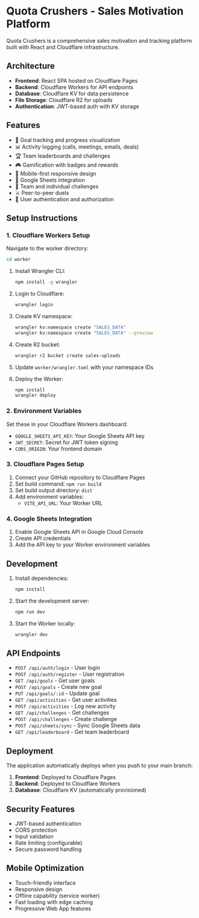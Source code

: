 # Quota Crushers - Sales Motivation Platform

Quota Crushers is a comprehensive sales motivation and tracking platform built with React and Cloudflare infrastructure.

## Architecture

- **Frontend**: React SPA hosted on Cloudflare Pages
- **Backend**: Cloudflare Workers for API endpoints
- **Database**: Cloudflare KV for data persistence
- **File Storage**: Cloudflare R2 for uploads
- **Authentication**: JWT-based auth with KV storage

## Features

- 🎯 Goal tracking and progress visualization
- 📊 Activity logging (calls, meetings, emails, deals)
- 🏆 Team leaderboards and challenges
- 🎮 Gamification with badges and rewards
- 📱 Mobile-first responsive design
- 🔗 Google Sheets integration
- 👥 Team and individual challenges
- ⚔️ Peer-to-peer duels
- 🔐 User authentication and authorization

## Setup Instructions

### 1. Cloudflare Workers Setup

Navigate to the worker directory:
```bash
cd worker
```

1. Install Wrangler CLI:
   ```bash
   npm install -g wrangler
   ```

2. Login to Cloudflare:
   ```bash
   wrangler login
   ```

3. Create KV namespace:
   ```bash
   wrangler kv:namespace create "SALES_DATA"
   wrangler kv:namespace create "SALES_DATA" --preview
   ```

4. Create R2 bucket:
   ```bash
   wrangler r2 bucket create sales-uploads
   ```

5. Update `worker/wrangler.toml` with your namespace IDs

6. Deploy the Worker:
   ```bash
   npm install
   wrangler deploy
   ```

### 2. Environment Variables

Set these in your Cloudflare Workers dashboard:

- `GOOGLE_SHEETS_API_KEY`: Your Google Sheets API key
- `JWT_SECRET`: Secret for JWT token signing
- `CORS_ORIGIN`: Your frontend domain

### 3. Cloudflare Pages Setup

1. Connect your GitHub repository to Cloudflare Pages
2. Set build command: `npm run build`
3. Set build output directory: `dist`
4. Add environment variables:
   - `VITE_API_URL`: Your Worker URL

### 4. Google Sheets Integration

1. Enable Google Sheets API in Google Cloud Console
2. Create API credentials
3. Add the API key to your Worker environment variables

## Development

1. Install dependencies:
   ```bash
   npm install
   ```

2. Start the development server:
   ```bash
   npm run dev
   ```

3. Start the Worker locally:
   ```bash
   wrangler dev
   ```

## API Endpoints

- `POST /api/auth/login` - User login
- `POST /api/auth/register` - User registration
- `GET /api/goals` - Get user goals
- `POST /api/goals` - Create new goal
- `PUT /api/goals/:id` - Update goal
- `GET /api/activities` - Get user activities
- `POST /api/activities` - Log new activity
- `GET /api/challenges` - Get challenges
- `POST /api/challenges` - Create challenge
- `POST /api/sheets/sync` - Sync Google Sheets data
- `GET /api/leaderboard` - Get team leaderboard

## Deployment

The application automatically deploys when you push to your main branch:

1. **Frontend**: Deployed to Cloudflare Pages
2. **Backend**: Deployed to Cloudflare Workers
3. **Database**: Cloudflare KV (automatically provisioned)

## Security Features

- JWT-based authentication
- CORS protection
- Input validation
- Rate limiting (configurable)
- Secure password handling

## Mobile Optimization

- Touch-friendly interface
- Responsive design
- Offline capability (service worker)
- Fast loading with edge caching
- Progressive Web App features